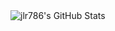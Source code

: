 <img align="left" alt="jlr786's GitHub Stats" src="https://github-readme-stats.vercel.app/api?username=jlr786&show_icons=true&hide_border=true" />
<!--
**jlr786/jlr786** is a ✨ _special_ ✨ repository because its `README.md` (this file) appears on your GitHub profile.

Here are some ideas to get you started:

- 🔭 I’m currently working on ...
- 🌱 I’m currently learning ...
- 👯 I’m looking to collaborate on ...
- 🤔 I’m looking for help with ...
- 💬 Ask me about ...
- 📫 How to reach me: ...
- 😄 Pronouns: ...
- ⚡ Fun fact: ...
-->
